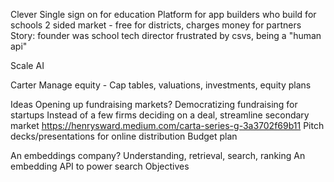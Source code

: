 Clever
Single sign on for education
Platform for app builders who build for schools
2 sided market - free for districts, charges money for partners
Story: founder was school tech director frustrated by csvs, being a "human api"

Scale AI


Carter
Manage equity - Cap tables, valuations, investments, equity plans


Ideas
Opening up fundraising markets? Democratizing fundraising for startups
Instead of a few firms deciding on a deal, streamline secondary market
https://henrysward.medium.com/carta-series-g-3a3702f69b11
Pitch decks/presentations for online distribution
Budget plan


An embeddings company?
Understanding, retrieval, search, ranking
An embedding API to power search
Objectives